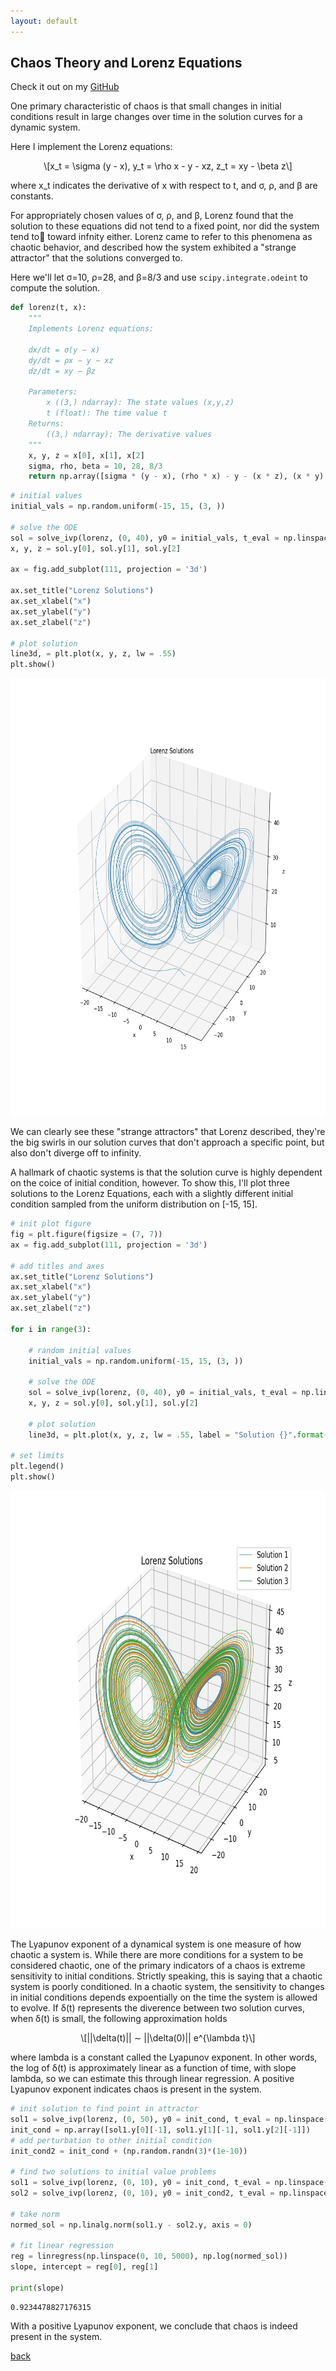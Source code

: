 ```yaml
---
layout: default
---
```


## Chaos Theory and Lorenz Equations

<p>Check it out on my <a href="https://github.com/walkerhughes/chaotic_systems_lorenz">GitHub</a></p>

<script type="text/javascript" async="" src="https://cdnjs.cloudflare.com/ajax/libs/mathjax/2.7.4/MathJax.js?config=TeX-MML-AM_CHTML"></script>  

One primary characteristic of chaos is that small changes in initial conditions result in large changes over time in the solution curves for a dynamic system. 

Here I implement the Lorenz equations: 

<p><span class="math display">\[x_t = \sigma (y - x), y_t = \rho x - y - xz, z_t = xy - \beta z\]</span></p> 

where x_t indicates the derivative of x with respect to t, and σ, ρ, and β are constants. 

For appropriately chosen values of σ, ρ, and β, Lorenz found that the solution to these equations did not tend to a fixed point, nor did the system tend to toward infnity either. Lorenz came to refer to this phenomena as chaotic behavior, and described how the system exhibited a "strange attractor" that the solutions converged to. 

Here we'll let σ=10, ρ=28, and β=8/3 and use `scipy.integrate.odeint` to compute the solution.

```python 
def lorenz(t, x):
    """
    Implements Lorenz equations:
    
    dx/dt = σ(y − x)
    dy/dt = ρx − y − xz
    dz/dt = xy − βz
        
    Parameters:
        x ((3,) ndarray): The state values (x,y,z)
        t (float): The time value t
    Returns:
        ((3,) ndarray): The derivative values
    """
    x, y, z = x[0], x[1], x[2]  
    sigma, rho, beta = 10, 28, 8/3 
    return np.array([sigma * (y - x), (rho * x) - y - (x * z), (x * y) - (beta * z)])  
```
```python 
# initial values 
initial_vals = np.random.uniform(-15, 15, (3, ))  

# solve the ODE 
sol = solve_ivp(lorenz, (0, 40), y0 = initial_vals, t_eval = np.linspace(0, 40, 5000))     
x, y, z = sol.y[0], sol.y[1], sol.y[2]  

ax = fig.add_subplot(111, projection = '3d')

ax.set_title("Lorenz Solutions") 
ax.set_xlabel("x")
ax.set_ylabel("y") 
ax.set_zlabel("z")

# plot solution 
line3d, = plt.plot(x, y, z, lw = .55) 
plt.show()
```

<img src="lorenz_1.jpg" width="750" height="700">

We can clearly see these "strange attractors" that Lorenz described, they're the big swirls in our solution curves that don't approach a specific point, but also don't diverge off to infinity. 

A hallmark of chaotic systems is that the solution curve is highly dependent on the coice of initial condition, however. To show this, I'll plot three solutions to the Lorenz Equations, each with a slightly different initial condition sampled from the uniform distribution on [-15, 15]. 

```python
# init plot figure 
fig = plt.figure(figsize = (7, 7)) 
ax = fig.add_subplot(111, projection = '3d')

# add titles and axes 
ax.set_title("Lorenz Solutions") 
ax.set_xlabel("x")
ax.set_ylabel("y") 
ax.set_zlabel("z")

for i in range(3): 

    # random initial values 
    initial_vals = np.random.uniform(-15, 15, (3, ))  

    # solve the ODE 
    sol = solve_ivp(lorenz, (0, 40), y0 = initial_vals, t_eval = np.linspace(0, 40, 5000))     
    x, y, z = sol.y[0], sol.y[1], sol.y[2]     
    
    # plot solution
    line3d, = plt.plot(x, y, z, lw = .55, label = "Solution {}".format(i + 1))  

# set limits 
plt.legend() 
plt.show()
```
<img src="lorenz_3.jpg" width="975" height="700">

The Lyapunov exponent of a dynamical system is one measure of how chaotic a system is. While
there are more conditions for a system to be considered chaotic, one of the primary indicators of
a chaos is extreme sensitivity to initial conditions. Strictly speaking, this is saying that
a chaotic system is poorly conditioned. In a chaotic system, the sensitivity to changes in initial
conditions depends expoentially on the time the system is allowed to evolve. If δ(t) represents the
diverence between two solution curves, when δ(t) is small, the following approximation holds

<p><span class="math display">\[||\delta(t)|| ∼ ||\delta(0)|| e^{\lambda t}\]</span></p>  

where lambda is a constant called the Lyapunov exponent. In other words, the log of δ(t) is approximately linear as a function of time, with slope lambda, so we can estimate this through linear regression. A positive Lyapunov exponent indicates chaos is present in the system. 

```python
# init solution to find point in attractor 
sol1 = solve_ivp(lorenz, (0, 50), y0 = init_cond, t_eval = np.linspace(0, 10, 5000)) 
init_cond = np.array([sol1.y[0][-1], sol1.y[1][-1], sol1.y[2][-1]]) 
# add perturbation to other initial condition 
init_cond2 = init_cond + (np.random.randn(3)*(1e-10)) 

# find two solutions to initial value problems 
sol1 = solve_ivp(lorenz, (0, 10), y0 = init_cond, t_eval = np.linspace(0, 10, 5000)) 
sol2 = solve_ivp(lorenz, (0, 10), y0 = init_cond2, t_eval = np.linspace(0, 10, 5000)) 

# take norm 
normed_sol = np.linalg.norm(sol1.y - sol2.y, axis = 0)  

# fit linear regression 
reg = linregress(np.linspace(0, 10, 5000), np.log(normed_sol)) 
slope, intercept = reg[0], reg[1] 
 
print(slope) 
```
```
0.9234478827176315
```

With a positive Lyapunov exponent, we conclude that chaos is indeed present in the system. 

[back](./)
